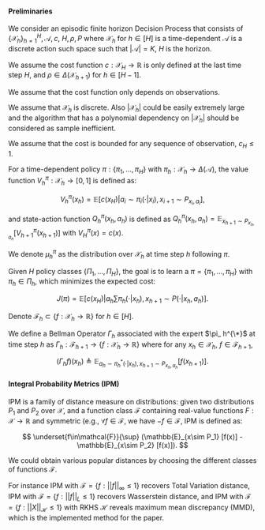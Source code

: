 #### Preliminaries

We consider an episodic finite horizon Decision Process that consists of $\{\mathcal{X}_ h\}_ {h=1}^H,\mathcal{A},c$, $H,\rho,P$ where $\mathcal{X}_ h$ for $h\in[H]$ is a time-dependent $\mathcal{A}$ is a discrete action such space such that $|\mathcal{A}|=K$, $H$ is the horizon.

We assume the cost function $c:\mathcal{X}_ H\to\mathbb{R}$ is only defined at the last time step $H$, and $\rho \in\Delta(\mathcal{X}_ {h+1})$ for $h\in[H-1]$.

We assume that the cost function only depends on observations.

We assume that $\mathcal{X}_h$ is discrete. Also $|\mathcal{X}_h|$ could be easily extremely large and the algorithm that has a polynomial dependency on $|\mathcal{X}_h|$ should be considered as sample inefficient.

We assume that the cost is bounded for any sequence of observation, $c_H\leq 1$.

For a time-dependent policy $\pi:\{\pi_1,\dots,\pi_H\}$ with $\pi_{h} : \mathcal{X}_h\to\Delta(\mathcal{A})$, the value function $V_h^\pi:\mathcal{X}_h\to[0,1]$ is defined as:

$$
V_h^\pi(x_h)=\mathbb{E}[c(x_H)|a_i\sim\pi_i(\cdot|x_i),x_{i+1}\sim P_{x_i,a_i}],
$$

and state-action function $Q_ h^\pi(x_ h,a_ h)$ is defined as $Q_ h^\pi(x_ h,a_ h)=\mathbb{E}_ {x_ {h+1}\sim P_{x_ h,a_ h}}[V_ {h+1}^\pi (x_ {h+1})]$ with $V_ H^\pi(x)=c(x)$.

We denote $\mu_h^\pi$ as the distribution over $\mathcal{X}_h$ at time step $h$ following $\pi$.

Given $H$ policy classes $\{\Pi_1,\dots, \Pi_H\}$, the goal is to learn a $\pi=\{\pi_1,\dots,\pi_H\}$ with $\pi_h\in\Pi_h$, which minimizes the expected cost:

$$
J(\pi)=\mathbb{E}[c(x_H)|a_h\sum \pi_h(\cdot|x_h),x_{h+1}\sim P(\cdot|x_h,a_h)].
$$

Denote $\mathcal{F}_h\subset \{f:\mathcal{X}_h\to\mathbb{R}\}$ for $h\in[H]$.

We define a Bellman Operator $\Gamma_ h$ associated with the expert $\pi_ h^{\*}$ at time step $h$ as $\Gamma_ h:\mathcal{F}_ {h+1}\to \{ f: \mathcal{X}_ h\to\mathbb{R}\}$ where for any $x_ h\in\mathcal{X}_ h$, $f\in\mathcal{F}_ {h+1}$,

$$
(\Gamma_h f)(x_h) \triangleq \mathbb{E}_{a_h\sim\pi_h^* (\cdot|x_h),x_{h+1}\sim P_{x_h,a_h}}[f(x_{h+1})].
$$

#### Integral Probability Metrics (IPM) 

IPM is a family of distance measure on distributions: given two distributions $P_1$ and $P_2$ over $\mathcal{X}$, and a function class $\mathcal{F}$ containing real-value functions $F:\mathcal{X}\to\mathbb{R}$ and symmetric (e.g., $\forall f\in\mathcal{F}$, we have $-f\in\mathcal{F}$, IPM is defined as:

$$
\underset{f\in\mathcal{F}}{\sup} (\mathbb{E}_{x\sim P_1} [f(x)] - \mathbb{E}_{x\sim P_2} [f(x)]).
$$

We could obtain various popular distances by choosing the different classes of functions $\mathcal{F}$.

For instance IPM with $\mathcal{F}=\{f:||f||_ \infty \leq 1\}$ recovers Total Variation distance, IPM with $\mathcal{F}=\{f:||f||_ L \leq 1\}$ recovers Wasserstein distance, and IPM with $\mathcal{F}=\{f:||X||_ {\mathcal{H}} \leq 1\}$ with RKHS $\mathcal{H}$ reveals maximum mean discrepancy (MMD), which is the implemented method for the paper.
